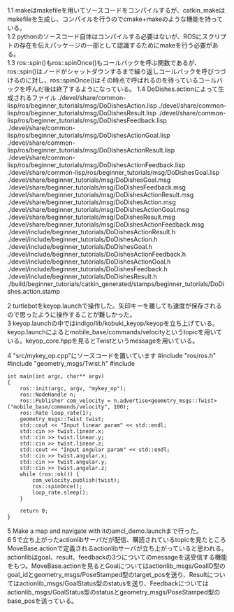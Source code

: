 1.1 makeはmakefileを用いてソースコードをコンパイルするが、catkin_makeはmakefileを生成し、コンパイルを行うのでcmake+makeのような機能を持っている。  
1.2 pythonのソースコード自体はコンパイルする必要はないが、ROSにスクリプトの存在を伝えパッケージの一部として認識するためにmakeを行う必要がある。  
1.3 ros::spin()もros::spinOnce()もコールバックを呼ぶ関数であるが、ros::spin()はノードがシャットダウンするまで繰り返しコールバックを呼びつづけるのに対し、ros::spinOnce()はその時点で呼ばれるのを待っているコールバックを呼んだ後は終了するようになっている。
1.4 DoDishes.actionによって生成されるファイル
	./devel/share/common-lisp/ros/beginner_tutorials/msg/DoDishesAction.lisp
	./devel/share/common-lisp/ros/beginner_tutorials/msg/DoDishesResult.lisp
	./devel/share/common-lisp/ros/beginner_tutorials/msg/DoDishesFeedback.lisp
	./devel/share/common-lisp/ros/beginner_tutorials/msg/DoDishesActionGoal.lisp
	./devel/share/common-lisp/ros/beginner_tutorials/msg/DoDishesActionResult.lisp
	./devel/share/common-lisp/ros/beginner_tutorials/msg/DoDishesActionFeedback.lisp
	./devel/share/common-lisp/ros/beginner_tutorials/msg/DoDishesGoal.lisp
	./devel/share/beginner_tutorials/msg/DoDishesGoal.msg
	./devel/share/beginner_tutorials/msg/DoDishesFeedback.msg
	./devel/share/beginner_tutorials/msg/DoDishesActionResult.msg
	./devel/share/beginner_tutorials/msg/DoDishesAction.msg
	./devel/share/beginner_tutorials/msg/DoDishesActionGoal.msg
	./devel/share/beginner_tutorials/msg/DoDishesResult.msg
	./devel/share/beginner_tutorials/msg/DoDishesActionFeedback.msg
	./devel/include/beginner_tutorials/DoDishesActionResult.h
	./devel/include/beginner_tutorials/DoDishesAction.h
	./devel/include/beginner_tutorials/DoDishesGoal.h
	./devel/include/beginner_tutorials/DoDishesActionFeedback.h
	./devel/include/beginner_tutorials/DoDishesActionGoal.h
	./devel/include/beginner_tutorials/DoDishesFeedback.h
	./devel/include/beginner_tutorials/DoDishesResult.h
	./build/beginner_tutorials/catkin_generated/stamps/beginner_tutorials/DoDishes.action.stamp


2 turtlebotをkeyop.launchで操作した。矢印キーを離しても速度が保存されるので思ったように操作することが難しかった。  
3 keyop.launchの中ではindigo/lib/kobuki_keyop/keyopを立ち上げている。keyop.launchによるとmobile_base/commands/velocityというtopicを用いている。keyop_core.hppを見るとTwistというmessageを用いている。  

4 "src/mykey_op.cpp"にソースコードを置いています
	#include "ros/ros.h"
	#include "geometry_msgs/Twist.h"
	#include <iostream>

	int main(int argc, char** argv)
	{
		ros::init(argc, argv, "mykey_op");
		ros::NodeHandle n;
		ros::Publisher com_velocity = n.advertise<geometry_msgs::Twist>("mobile_base/commands/velocity", 100);
		ros::Rate loop_rate(1);
		geometry_msgs::Twist twist;
		std::cout << "Input linear param" << std::endl;
		std::cin >> twist.linear.x;
		std::cin >> twist.linear.y;
		std::cin >> twist.linear.z;
		std::cout << "Input angular param" << std::endl;
		std::cin >> twist.angular.x;
		std::cin >> twist.angular.y;
		std::cin >> twist.angular.z;
		while (ros::ok()) {
			com_velocity.publish(twist);
			ros::spinOnce();
			loop_rate.sleep();
		}

		return 0;
	}

5 Make a map and navigate with itのamcl_demo.launchまで行った。  
6 5で立ち上がったactionlibサーバだが配信、購読されているtopicを見たところMoveBase.actionで定義されるactionlibサーバが立ち上がっていると思われる。actionlibはgoal、result、feedbackの3つについてのmessageを送受信する機能をもつ。MoveBase.actionを見るとGoalについてはactionlib_msgs/GoalID型のgoal_idとgeometry_msgs/PoseStamped型のtarget_posを送り、Resultについてはactionlib_msgs/GoalStatus型のstatusを送り、Feedbackについてはactionlib_msgs/GoalStatus型のstatusとgeometry_msgs/PoseStamped型のbase_posを送っている。  
